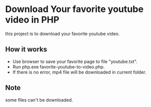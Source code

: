 Download Your favorite youtube video in PHP
==================
this project is to download your favorite youtube video.


How it works
---------------
- Use browser to save your favorite page to file "youtube.txt".
- Run php.exe favorite-youtube-to-video.php.
- If there is no error, mp4 file will be downloaded in current folder.


Note
---------------
some files can't be downloaded.
